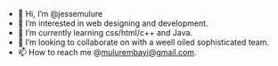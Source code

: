 - 👋 Hi, I’m @jessemulure
- 👀 I’m interested in web designing and development.
- 🌱 I’m currently learning css/html/c++ and Java.
- 💞️ I’m looking to collaborate on with a weell oiled sophisticated team.
- 📫 How to reach me @mulurembayi@gmail.com.

<!---
jessemulure/jessemulure is a ✨ special ✨ repository because its `README.md` (this file) appears on your GitHub profile.
You can click the Preview link to take a look at your changes.
--->
